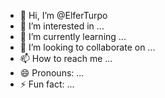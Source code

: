 - 👋 Hi, I’m @ElferTurpo
- 👀 I’m interested in ...
- 🌱 I’m currently learning ...
- 💞️ I’m looking to collaborate on ...
- 📫 How to reach me ...
- 😄 Pronouns: ...
- ⚡ Fun fact: ...

<!---
ElferTurpo/ElferTurpo is a ✨ special ✨ repository because its `README.md` (this file) appears on your GitHub profile.
You can click the Preview link to take a look at your changes.
--->
